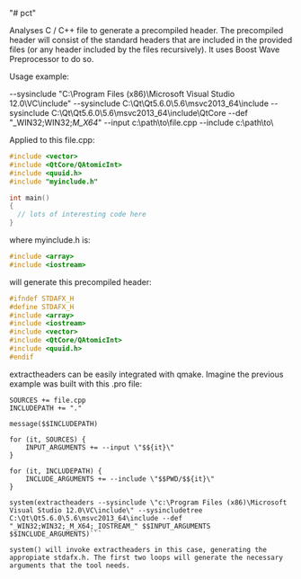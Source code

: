 "# pct"

Analyses C / C++ file to generate a precompiled header. The precompiled header will consist of the standard headers that are included in the provided files (or any header included by the files recursively). It uses Boost Wave Preprocessor to do so.

Usage example:

--sysinclude "C:\Program Files (x86)\Microsoft Visual Studio 12.0\VC\include" --sysinclude C:\Qt\Qt5.6.0\5.6\msvc2013_64\include --sysinclude C:\Qt\Qt5.6.0\5.6\msvc2013_64\include\QtCore --def "_WIN32;WIN32;_M_X64_" --input c:\path\to\file.cpp --include c:\path\to\ 

Applied to this file.cpp:

```cpp
#include <vector>
#include <QtCore/QAtomicInt>
#include <quuid.h>
#include "myinclude.h"

int main()
{
  // lots of interesting code here
}
```

where myinclude.h is:

```cpp
#include <array>
#include <iostream>
```

will generate this precompiled header:

```cpp
#ifndef STDAFX_H
#define STDAFX_H
#include <array>
#include <iostream>
#include <vector>
#include <QtCore/QAtomicInt>
#include <quuid.h>
#endif
```

extractheaders can be easily integrated with qmake. Imagine the previous example was built with this .pro file:

```HEADERS += myinclude.h
SOURCES += file.cpp
INCLUDEPATH += "."

message($$INCLUDEPATH)
   
for (it, SOURCES) {    
	INPUT_ARGUMENTS += --input \"$${it}\"
}

for (it, INCLUDEPATH) {    
	INCLUDE_ARGUMENTS += --include \"$$PWD/$${it}\"
}

system(extractheaders --sysinclude \"c:\Program Files (x86)\Microsoft Visual Studio 12.0\VC\include\" --sysincludetree C:\Qt\Qt5.6.0\5.6\msvc2013_64\include --def "_WIN32;WIN32;_M_X64;_IOSTREAM_" $$INPUT_ARGUMENTS $$INCLUDE_ARGUMENTS)```

system() will invoke extractheaders in this case, generating the appropiate stdafx.h. The first two loops will generate the necessary arguments that the tool needs.






